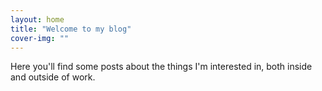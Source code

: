 ```yaml
---
layout: home
title: "Welcome to my blog"
cover-img: ""
---
```

Here you'll find some posts about the things I'm interested in, both inside and outside of work.
